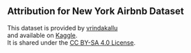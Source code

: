 ## Attribution for New York Airbnb Dataset

This dataset is provided by [vrindakallu](https://www.kaggle.com/vrindakallu)  
and available on [Kaggle](https://www.kaggle.com/datasets/vrindakallu/new-york-dataset).  
It is shared under the [CC BY-SA 4.0 License](https://creativecommons.org/licenses/by-sa/4.0/).  
